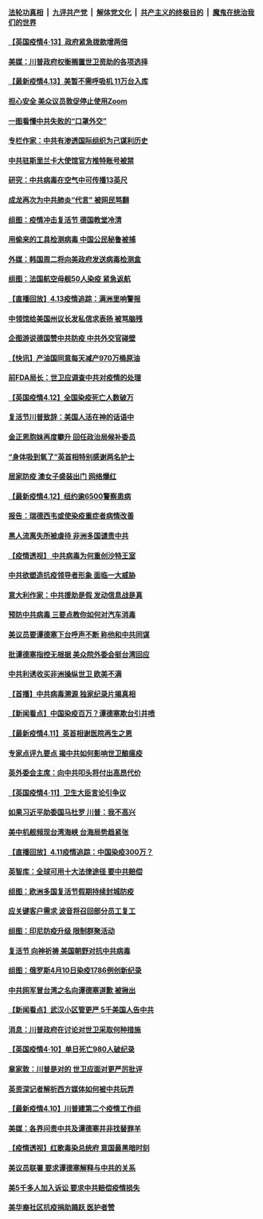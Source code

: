 ####  [法轮功真相](../../../../basic/blob/master/README.md?t=04140830) &nbsp;|&nbsp; [九评共产党](../../../../9ping.md/blob/master/README.md?t=04140830) &nbsp;|&nbsp; [解体党文化](../../../../jtdwh.md/blob/master/README.md?t=04140830)  &nbsp;|&nbsp; [共产主义的终极目的](../../../../gczydzjmd.md/blob/master/README.md?t=04140830) &nbsp;|&nbsp; [魔鬼在统治我们的世界](../../../../mgztzwmdsj.md/blob/master/README.md?t=04140830) 

#### [【英国疫情4·13】政府紧急拨款增两倍](../pages/nsc418/n12028084.md?t=04140830) 

#### [美媒：川普政府权衡搁置世卫资助的各项选择](../pages/nsc418/n12028055.md?t=04140830) 

#### [【最新疫情4.13】美暂不需呼吸机 11万台入库](../pages/nsc418/n12024712.md?t=04140830) 

#### [担心安全 美众议员敦促停止使用Zoom](../pages/nsc418/n12028062.md?t=04140830) 

#### [一图看懂中共失败的“口罩外交”](../pages/nsc418/n12026088.md?t=04140830) 

#### [专栏作家：中共有渗透国际组织为己谋利历史](../pages/nsc418/n12025937.md?t=04140830) 

#### [中共驻斯里兰卡大使馆官方推特账号被禁](../pages/nsc418/n12027418.md?t=04140830) 

#### [研究：中共病毒在空气中可传播13英尺](../pages/nsc418/n12026960.md?t=04140830) 

#### [成龙再次为中共肺炎“代言” 被网民骂翻](../pages/nsc418/n12027356.md?t=04140830) 

#### [组图：疫情冲击复活节 德国教堂冷清](../pages/nsc418/n12026390.md?t=04140830) 

#### [用偷来的工具检测病毒 中国公民秘鲁被捕](../pages/nsc418/n12027194.md?t=04140830) 

#### [外媒：韩国周二将向美政府发送病毒检测盒](../pages/nsc418/n12027049.md?t=04140830) 

#### [组图：法国航空母舰50人染疫 紧急返航](../pages/nsc418/n12026871.md?t=04140830) 

#### [【直播回放】4.13疫情追踪：满洲里响警报](../pages/nsc418/n12026894.md?t=04140830) 

#### [中领馆给美国州议长发私信求表扬 被骂脑残](../pages/nsc418/n12026823.md?t=04140830) 

#### [企图游说德国赞中共防疫 中共外交官碰壁](../pages/nsc418/n12025608.md?t=04140830) 

#### [【快讯】产油国同意每天减产970万桶原油](../pages/nsc418/n12025209.md?t=04140830) 

#### [前FDA局长：世卫应调查中共对疫情的处理](../pages/nsc418/n12025386.md?t=04140830) 

#### [【英国疫情4.12】全国染疫死亡人数破万](../pages/nsc418/n12025150.md?t=04140830) 

#### [复活节川普致辞：美国人活在神的话语中](../pages/nsc418/n12025100.md?t=04140830) 

#### [金正恩胞妹再度攀升 回任政治局候补委员](../pages/nsc418/n12024905.md?t=04140830) 

#### [“身体吸到氧了”英首相特别感谢两名护士](../pages/nsc418/n12025111.md?t=04140830) 

#### [居家防疫 澳女子盛装出门 网络爆红](../pages/nsc418/n12024646.md?t=04140830) 

#### [【最新疫情4.12】纽约逾6500警察患病](../pages/nsc418/n12020389.md?t=04140830) 

#### [报告：瑞德西韦或使染疫重症者病情改善](../pages/nsc418/n12024936.md?t=04140830) 

#### [黑人流离失所被虐待 非洲多国谴责中共](../pages/nsc418/n12024673.md?t=04140830) 

#### [【疫情透视】 中共病毒为何重创沙特王室](../pages/nsc418/n12024111.md?t=04140830) 

#### [中共欲塑造抗疫领导者形象 面临一大威胁](../pages/nsc418/n12024402.md?t=04140830) 

#### [意大利作家：中共援助是假 发动信息战是真](../pages/nsc418/n12006306.md?t=04140830) 

#### [预防中共病毒 三要点教你如何对汽车消毒](../pages/nsc418/n11945863.md?t=04140830) 

#### [美议员要谭德塞下台呼声不断 称他和中共同谋](../pages/nsc418/n12023568.md?t=04140830) 

#### [批谭德塞指控无根据 美众院外委会挺台湾回应](../pages/nsc418/n12023535.md?t=04140830) 

#### [中共利诱收买非洲操纵世卫 欧美不满](../pages/nsc418/n12023523.md?t=04140830) 

#### [【首播】中共病毒溯源 独家纪录片揭真相](../pages/nsc418/n12021942.md?t=04140830) 

#### [【新闻看点】中国染疫百万？谭德塞欺台引井喷](../pages/nsc418/n12023195.md?t=04140830) 

#### [【最新疫情4.11】英首相谢医院再生之恩](../pages/nsc418/n12021395.md?t=04140830) 

#### [专家点评九要点 揭中共如何影响世卫酿瘟疫](../pages/nsc418/n12020902.md?t=04140830) 

#### [英外委会主席：向中共叩头将付出高昂代价](../pages/nsc418/n12023009.md?t=04140830) 

#### [【英国疫情4·11】卫生大臣言论引争议](../pages/nsc418/n12023067.md?t=04140830) 

#### [如果习近平助委国马杜罗 川普：我不高兴](../pages/nsc418/n12023020.md?t=04140830) 

#### [美中机舰频现台湾海峡 台海局势趋紧张](../pages/nsc418/n12022884.md?t=04140830) 

#### [【直播回放】4.11疫情追踪：中国染疫300万？](../pages/nsc418/n12022682.md?t=04140830) 

#### [英智库：全球可用十大法律途径 要中共赔偿](../pages/nsc418/n12021377.md?t=04140830) 

#### [组图：欧洲多国复活节假期持续封城防疫](../pages/nsc418/n12022416.md?t=04140830) 

#### [应关键客户需求 波音将召回部分员工复工](../pages/nsc418/n12022504.md?t=04140830) 

#### [组图：印尼防疫升级 限制群聚活动](../pages/nsc418/n12022096.md?t=04140830) 

#### [复活节 向神祈祷 美国朝野对抗中共病毒](../pages/nsc418/n12018246.md?t=04140830) 

#### [组图：俄罗斯4月10日染疫1786例创新纪录](../pages/nsc418/n12020253.md?t=04140830) 

#### [中共网军冒台湾之名向谭德塞道歉 被揪出](../pages/nsc418/n12021163.md?t=04140830) 

#### [【新闻看点】武汉小区管更严 5千美国人告中共](../pages/nsc418/n12020890.md?t=04140830) 

#### [消息：川普政府在讨论对世卫采取何种措施](../pages/nsc418/n12021257.md?t=04140830) 

#### [【英国疫情4·10】单日死亡980人破纪录](../pages/nsc418/n12020903.md?t=04140830) 

#### [章家敦：川普是对的 世卫应面对更严厉批评](../pages/nsc418/n12020417.md?t=04140830) 

#### [英资深记者解析西方媒体如何被中共玩弄](../pages/nsc418/n12020691.md?t=04140830) 

#### [【最新疫情4.10】川普建第二个疫情工作组](../pages/nsc418/n12015830.md?t=04140830) 

#### [美媒：各界问责中共及谭德塞并非找替罪羊](../pages/nsc418/n12020764.md?t=04140830) 

#### [【疫情透视】红歌毒染总统府 意国最黑暗时刻](../pages/nsc418/n12020678.md?t=04140830) 

#### [美议员联署 要求谭德塞解释与中共的关系](../pages/nsc418/n12020472.md?t=04140830) 

#### [美5千多人加入诉讼 要求中共赔偿疫情损失](../pages/nsc418/n12020585.md?t=04140830) 

#### [美华裔社区抗疫捐助踊跃 医护者赞](../pages/nsc418/n12020397.md?t=04140830) 

